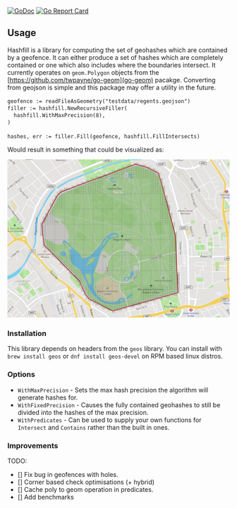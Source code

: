[![GoDoc](http://godoc.org/github.com/Willyham/hashfill?status.png)](http://godoc.org/github.com/Willyham/hashfill) [![Go Report Card](https://goreportcard.com/badge/github.com/Willyham/hashfill)](https://goreportcard.com/report/github.com/Willyham/hashfill)

## Usage

Hashfill is a library for computing the set of geohashes which are contained by a geofence. It can either produce a set
of hashes which are completely contained or one which also includes where the boundaries intersect. It currently operates on
`geom.Polygon` objects from the [https://github.com/twpayne/go-geom](go-geom) pacakge. Converting from geojson is simple and this
package may offer a utility in the future.

```golang
geofence := readFileAsGeometry("testdata/regents.geojson")
filler := hashfill.NewRecursiveFiller(
  hashfill.WithMaxPrecision(8),
)

hashes, err := filler.Fill(geofence, hashfill.FillIntersects)
```

Would result in something that could be visualized as:

![](./doc/fill.png)

### Installation

This library depends on headers from the `geos` library. You can install with `brew install geos` or `dnf install geos-devel` on RPM based linux distros.

### Options
- `WithMaxPrecision` - Sets the max hash precision the algorithm will generate hashes for.
- `WithFixedPrecision` - Causes the fully contained geohashes to still be divided into the hashes of the max precision.
- `WithPredicates` - Can be used to supply your own functions for `Intersect` and `Contains` rather than the built in ones.


### Improvements

TODO:

- [] Fix bug in geofences with holes.
- [] Corner based check optimisations (+ hybrid)
- [] Cache poly to geom operation in predicates.
- [] Add benchmarks
